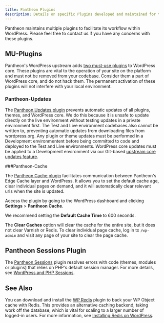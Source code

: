```yaml
---
title: Pantheon Plugins
description: Details on specific Plugins developed and maintained for the Pantheon Website Management Platform workflow.
---
```

Pantheon maintains multiple plugins to facilitate its workflow within WordPress. Please feel free to contact us if you have any concerns with these plugins.

## MU-Plugins
Pantheon's WordPress upstream adds [two must-use plugins](https://github.com/pantheon-systems/WordPress/tree/master/wp-content/mu-plugins/pantheon) to WordPress core. These plugins are vital to the operation of your site on the platform and must not be removed from your codebase. Consider them a part of WordPress core, and do not hack them. The permanent activation of these plugins will not interfere with your local environment.

### Pantheon-Updates

The [Pantheon Updates plugin](https://github.com/pantheon-systems/WordPress/tree/master/wp-content/mu-plugins/pantheon/pantheon-updates.php) prevents automatic updates of all plugins, themes, and WordPress core. We do this because it is unsafe to update directly on the live environment without testing updates in a private environment first. The Test and Live environment codebases also cannot be written to, preventing automatic updates from downloading files from wordpress.org. Any plugin or theme updates must be performed in a Development environmentent before being committed to code and deployed to the Test and Live environments. WordPress core updates must be applied to a Development environment via our Git-based [upstream core updates feature](/docs/applying-upstream-updates/).

###Pantheon-Cache

The [Pantheon Cache plugin](https://github.com/pantheon-systems/WordPress/tree/master/wp-content/mu-plugins/pantheon/pantheon-cache.php) facilitates communication between Pantheon's Edge Cache layer and WordPress. It allows you to set the default cache age, clear individual pages on demand, and it will automatically clear relevant urls when the site is updated.

Access the plugin by going to the WordPress dashboard and clicking **Settings** > **Pantheon Cache**.

We recommend setting the **Default Cache Time** to 600 seconds.

The **Clear Caches** option will clear the cache for the entire site, but it does not clear Varnish or Redis. To clear individual page cache, log in to `/wp-admin` and visit any page of your site to clear the page cache.

## Pantheon Sessions Plugin
The [Pantheon Sessions](https://wordpress.org/plugins/wp-native-php-sessions/) plugin resolves errors with code (themes, modules or plugins) that relies on PHP's default session manager. For more details, see [WordPress and PHP Sessions](/docs/wordpress-and-php-sessions/#troubleshooting-session-errors).

## See Also

You can download and install the [WP Redis](https://wordpress.org/plugins/wp-redis/) plugin to back your WP Object cache with Redis. This provides an alternative caching backend, taking work off the database, which is vital for scaling to a larger number of logged-in users. For more information, see [Installing Redis on WordPress](/docs/installing-redis-on-wordpress).
